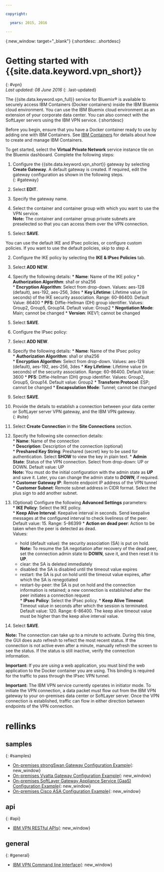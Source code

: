 ```yaml
---

copyright:

  years: 2015, 2016

---
```


{:new_window: target="_blank"}
{:shortdesc: .shortdesc}

# Getting started with {{site.data.keyword.vpn_short}}
{: #vpn}  
*Last updated: 08 June 2016*
{: .last-updated}

The {{site.data.keyword.vpn_full}} service for Bluemix&reg; is available to securely access IBM Containers (Docker containers) inside the IBM Bluemix cloud environment. You can use the IBM Bluemix cloud environment as an extension of your corporate data center. You can also connect with the SoftLayer servers using the IBM VPN service.
{:shortdesc}

Before you begin, ensure that you have a Docker container ready to use by adding one with IBM Containers. See [IBM Containers](https://www.ng.bluemix.net/docs/containers/container_index.html) for details about how to create and manage IBM Containers.  

To get started, select the **Virtual Private Network** service instance tile on the Bluemix dashboard. Complete the following steps:

1. Configure the {{site.data.keyword.vpn_short}} gateway by selecting **Create Gateway**. A default gateway is created. If required, edit the gateway configuration as shown in the following steps.  
{: #gateway}  

  1. Select **EDIT**.  
  2. Specify the gateway name.  
  3. Select the container and container group with which you want to use the VPN service.  
	**Note:** The container and container group private subnets are preselected so that you can access them over the VPN connection.
  4. Select **SAVE**.  

 You can use the default IKE and IPsec policies, or configure custom policies. If you want to use the default policies, skip to step 4.

2. Configure the IKE policy by selecting the **IKE & IPsec Policies** tab.
  1. Select **ADD NEW**.  
  2. Specify the following details:
	* **Name**: Name of the IKE policy
	* **Authorization Algorithm**: sha1 or sha256  
	* **Encryption Algorithm**: Select from drop-down. Values: aes-128 (default), aes-192, aes-256, 3des
	* **Key Lifetime**: Lifetime value (in seconds) of the IKE security association. Range: 60-86400. Default Value: 86400
	* **PFS**: Diffie-Hellman (DH) group identifier. Values: Group2, Group5, Group14. Default value: Group2
	* **Negotiation Mode**: Main; cannot be changed
	* **Version**: IKEV1; cannot be changed
  3. Select **SAVE**.

3. Configure the IPsec policy:
  1. Select **ADD NEW**.  
  2. Specify the following details:
  	* **Name**: Name of the IPsec policy  
  	* **Authorization Algorithm**: sha1 or sha256  
  	* **Encryption Algorithm**: Select from drop-down. Values: aes-128 (default), aes-192, aes-256, 3des
  	* **Key Lifetime**: Lifetime value (in seconds) of the security association. Range: 60-86400. Default Value: 3600
  	* **PFS**: Diffie-Hellman (DH) group identifier. Values: Group2, Group5, Group14. Default value: Group2
  	* **Transform Protocol**: ESP; cannot be changed
  	* **Encapsulation Mode**: Tunnel; cannot be changed
  3. Select **SAVE**.  

4. Provide the details to establish a connection between your data center or SoftLayer server VPN gateway, and the IBM VPN gateway.  
{: #site}  

  1. Select **Create Connection** in the **Site Connections** section.
  2. Specify the following site connection details:  
  	* **Name**: Name of the connection  
  	* **Description**: Description of the connection (optional)  
  	* **Preshared Key String**: Preshared (secret) key to be used for authentication. Select **SHOW** to view the key in plain text.
  	* **Admin State**: Status of the VPN connection. Select from drop-down: UP or DOWN. Default value: UP  
  	**Note:** You must do the initial configuration with the admin state as ***UP*** and save it. Later, you can change the admin state to ***DOWN***, if required.  
  	* **Customer Gateway IP**: Remote endpoint IP address of the VPN tunnel  
  	* **Customer Subnet**: Remote subnet address in CIDR format. Select the plus sign to add another subnet.
  3. (Optional) Configure the following **Advanced Settings** parameters:  
  	* **IKE Policy**: Select the IKE policy.  
  	* **Keep Alive Interval**: Keepalive interval in seconds. Send keepalive messages at the configured interval to check liveliness of the peer. Default value: 15. Range: 5-86399
  	* **Action on dead peer**: Action to be taken when the peer is detected as dead.  
    	Values: 
  		* hold (default value): the security association (SA) is put on hold.  
  		**Note:** To resume the SA negotiation after recovery of the dead peer, set the connection admin state to **DOWN**, save it, and then reset it to **UP**.
  		* clear: the SA is deleted immediately
  		* disabled: the SA is disabled until the timeout value expires
  		* restart: the SA is put on hold until the timeout value expires, after which the SA is renegotiated
  		* restart-by-peer: the SA is put on hold and the connection information is retained; a new connection is established after the peer initiates a connection request  
  	* **IPsec Policy**: Select the IPsec policy.
  	* **Keep Alive Timeout**: Timeout value in seconds after which the session is terminated. Default value: 120. Range: 6-86400. The keep alive timeout value must be higher than the keep alive interval value.
  4. Select **SAVE**.

  **Note:** The connection can take up to a minute to activate. During this time, the GUI does auto refresh to reflect the most recent status. If the connection is not active even after a minute, manually refresh the screen to see the status. If the status is still inactive, verify the connection information.

**Important:** If you are using a web application, you must bind the web application to the Docker container you are using. This binding is required for the traffic to pass through the IPsec VPN tunnel.

**Important:** The IBM VPN service currently operates in initiator mode. To initiate the VPN connection, a data packet must flow out from the IBM VPN gateway to your on-premises data center or SoftLayer server. Once the VPN connection is established, traffic can flow in either direction between endpoints of the VPN connection.

 
# rellinks
## samples 
{: #samples}  
* [On-premises strongSwan Gateway Configuration Example](vpn_onpremises.html#strongswan){: new_window}
* [On-premises Vyatta Gateway Configuration Example](vpn_onpremises.html#vyatta){: new_window}
* [On-premises SoftLayer Gateway Appliance Service (GaaS) Configuration Example](vpn_onpremises.html#gaas){: new_window}
* [On-premises Cisco ASA Configuration Example](vpn_onpremises.html#cisco){: new_window}

## api  
{: #api}  
* [IBM VPN RESTful APIs](https://new-console.ng.bluemix.net/apidocs/101){: new_window}

## general  
{: #general}  
* [IBM VPN Command line Interface](../../cli/plugins/vpn/index.html){: new_window}
